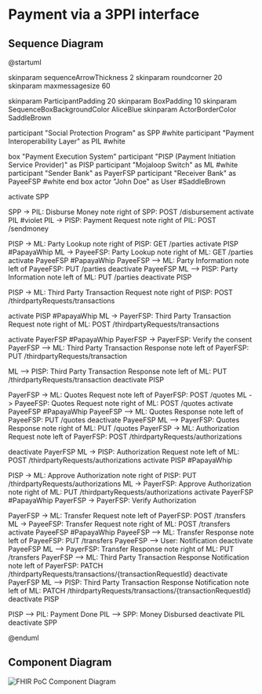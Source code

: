 # Payment via a 3PPI interface

## Sequence Diagram

@startuml

skinparam sequenceArrowThickness 2
skinparam roundcorner 20
skinparam maxmessagesize 60

skinparam ParticipantPadding 20
skinparam BoxPadding 10
skinparam SequenceBoxBackgroundColor AliceBlue
skinparam ActorBorderColor    SaddleBrown

participant "Social Protection Program" as SPP #white
participant "Payment Interoperability Layer" as PIL #white

box "Payment Execution System"
participant "PISP (Payment Initiation Service Provider)" as PISP
participant "Mojaloop Switch" as ML #white
participant "Sender Bank" as PayerFSP
participant "Receiver Bank" as PayeeFSP #white
end box
actor "John Doe" as User #SaddleBrown

activate SPP

SPP -> PIL: Disburse Money
note right of SPP: POST /disbursement
activate PIL #violet
PIL -> PISP: Payment Request
note right of PIL: POST /sendmoney

PISP -> ML: Party Lookup
note right of PISP: GET /parties
activate PISP #PapayaWhip
ML -> PayeeFSP: Party Lookup
note right of ML: GET /parties
activate PayeeFSP #PapayaWhip
PayeeFSP --> ML: Party Information
note left of PayeeFSP: PUT /parties
deactivate PayeeFSP
ML --> PISP: Party Information
note left of ML: PUT /parties
deactivate PISP

PISP -> ML: Third Party Transaction Request
note right of PISP: POST /thirdpartyRequests/transactions

activate PISP #PapayaWhip
ML -> PayerFSP: Third Party Transaction Request
note right of ML: POST /thirdpartyRequests/transactions

activate PayerFSP #PapayaWhip
PayerFSP -> PayerFSP: Verify the consent
PayerFSP --> ML: Third Party Transaction Response
note left of PayerFSP: PUT /thirdpartyRequests/transaction

ML --> PISP: Third Party Transaction Response
note left of ML: PUT /thirdpartyRequests/transaction
deactivate PISP

PayerFSP -> ML: Quotes Request
note left of PayerFSP: POST /quotes
ML -> PayeeFSP: Quotes Request
note right of ML: POST /quotes
activate PayeeFSP #PapayaWhip
PayeeFSP --> ML: Quotes Response
note left of PayeeFSP: PUT /quotes
deactivate PayeeFSP
ML --> PayerFSP: Quotes Response
note right of ML: PUT /quotes
PayerFSP -> ML: Authorization Request
note left of PayerFSP: POST /thirdpartyRequests/authorizations

deactivate PayerFSP
ML -> PISP: Authorization Request
note left of ML: POST /thirdpartyRequests/authorizations
activate PISP #PapayaWhip

PISP -> ML: Approve Authorization
note right of PISP: PUT /thirdpartyRequests/authorizations
ML -> PayerFSP: Approve Authorization
note right of ML: PUT /thirdpartyRequests/authorizations
activate PayerFSP #PapayaWhip
PayerFSP -> PayerFSP: Verify Authorization

PayerFSP -> ML: Transfer Request
note left of PayerFSP: POST /transfers
ML -> PayeeFSP: Transfer Request
note right of ML: POST /transfers
activate PayeeFSP #PapayaWhip
PayeeFSP --> ML: Transfer Response
note left of PayeeFSP: PUT /transfers
PayeeFSP --> User: Notification
deactivate PayeeFSP
ML --> PayerFSP: Transfer Response
note right of ML: PUT /transfers
PayerFSP --> ML: Third Party Transaction Response Notification
note left of PayerFSP: PATCH /thirdpartyRequests/transactions/{transactionRequestId}
deactivate PayerFSP
ML --> PISP: Third Party Transaction Response Notification
note left of ML: PATCH /thirdpartyRequests/transactions/{transactionRequestId}
deactivate PISP

PISP --> PIL: Payment Done
PIL --> SPP: Money Disbursed
deactivate PIL
deactivate SPP

@enduml

## Component Diagram

![FHIR PoC Component Diagram](/payments-interoperability-layer/assets/fhir-invoice-pisp-poc.drawio.svg)
